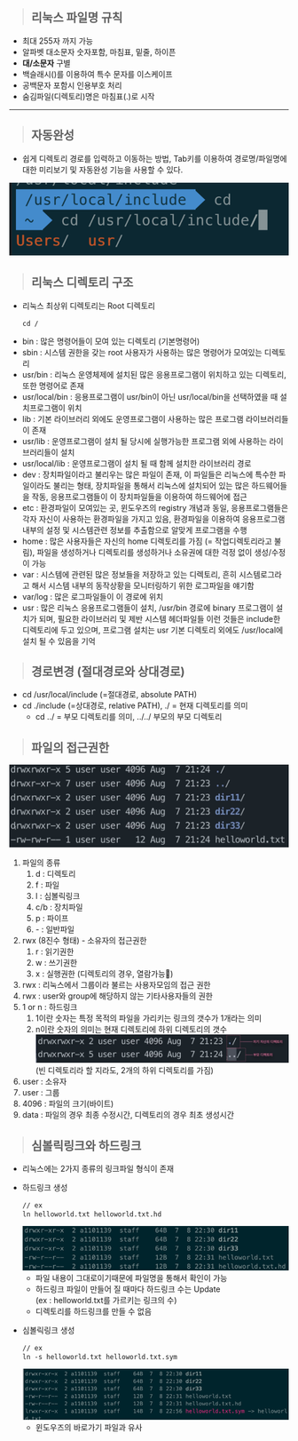 > ## 리눅스 파일명 규칙
- 최대 255자 까지 가능
- 알파벳 대소문자 숫자포함, 마침표, 밑줄, 하이픈
- **대/소문자** 구별
- 백슬래시(\)를 이용하여 특수 문자를 이스케이프
- 공백문자 포함시 인용부호 처리
- 숨김파일(디렉토리)명은 마침표(.)로 시작
   
 ***  

> ## 자동완성
- 쉽게 디렉토리 경로를 입력하고 이동하는 방법, Tab키를 이용하여 경로명/파일명에 대한 미리보기 및 자동완성 기능을 사용할 수 있다.
<img src="./image/1.리눅스%20기본/1.자동완성기능.png">

> ## 리눅스 디렉토리 구조
- 리눅스 최상위 디렉토리는 Root 디렉토리
    ```
    cd /
    ```
- bin : 많은 명령어들이 모여 있는 디렉토리 (기본명령어)
- sbin : 시스템 권한을 갖는 root 사용자가 사용하는 많은 명령어가 모여있는 디렉토리
- usr/bin : 리눅스 운영체제에 설치된 많은 응용프로그램이 위치하고 있는 디렉토리, 또한 명령어로 존재
- usr/local/bin : 응용프로그램이 usr/bin이 아닌 usr/local/bin을 선택하였을 때 설치프로그램이 위치
- lib : 기본 라이브러리 외에도 운영프로그램이 사용하는 많은 프로그램 라이브러리들이 존재
- usr/lib : 운영프로그램이 설치 될 당시에 실행가능한 프로그램 외에 사용하는 라이브러리들이 설치
- usr/local/lib : 운영프로그램이 설치 될 때 함께 설치한 라이브러리 경로
- dev : 장치파일이라고 불리우는 많은 파일이 존재, 이 파일들은 리눅스에 특수한 파일이라도 불리는 형태, 장치파일을 통해서 리눅스에 설치되어 있는 많은 하드웨어들을 작동, 응용프로그램들이 이 장치파일들을 이용하여 하드웨어에 접근
- etc : 환경파일이 모여있는 곳, 윈도우즈의 registry 개념과 동일, 응용프로그램들은 각자 자신이 사용하는 환경파일을 가지고 있음, 환경파일을 이용하여 응용프로그램 내부의 설정 및 시스템관련 정보를 추출함으로 알맞게 프로그램을 수행
- home : 많은 사용자들은 자신의 home 디렉토리를 가짐 (= 작업디렉토리라고 불림), 파일을 생성하거나 디렉토리를 생성하거나 소유권에 대한 걱정 없이 생성/수정이 가능
- var : 시스템에 관련된 많은 정보들을 저장하고 있는 디렉토리, 흔히 시스템로그라고 해서 시스템 내부의 동작상황을 모니터링하기 위한 로그파일을 얘기함
- var/log : 많은 로그파일들이 이 경로에 위치
- usr : 많은 리눅스 응용프로그램들이 설치, /usr/bin 경로에 binary 프로그램이 설치가 되며, 필요한 라이브러리 및 제반 시스템 헤더파일들 이런 것들은 include한 디렉토리에 두고 있으며, 프로그램 설치는 usr 기본 디렉토리 외에도 /usr/local에 설치 될 수 있음을 기억
  
> ## 경로변경 (절대경로와 상대경로)
- cd /usr/local/include (=절대경로, absolute PATH)
- cd ./include (=상대경로, relative PATH), ./ = 현재 디렉토리를 의미
  - cd ../ = 부모 디렉토리를 의미, ../../ 부모의 부모 디렉토리

> ## 파일의 접근권한
<img src="./image/1.리눅스%20기본/2.%20파일권한.png"/>

1. 파일의 종류
   1. d : 디렉토리
   2. f : 파일
   3. l : 심볼릭링크
   4. c/b : 장치파일
   5. p : 파이프
   6. \- : 일반파일
2. rwx (8진수 형태) - 소유자의 접근권한
   1. r : 읽기권한
   2. w : 쓰기권한
   3. x : 실행권한 (디렉토리의 경우, 열람가능)
3. rwx : 리눅스에서 그룹이라 불르는 사용자모임의 접근 권한
4. rwx : user와 group에 해당하지 않는 기타사용자들의 권한
5. 1 or n : 하드링크
   1. 1이란 숫자는 특정 목적의 파일을 가리키는 링크의 갯수가 1개라는 의미
   2. n이란 숫자의 의미는 현재 디렉토리에 하위 디렉토리의 갯수   <img src="./image/1.리눅스%20기본/3.디렉토리.png"> (빈 디렉토리라 할 지라도, 2개의 하위 디렉토리를 가짐)
6. user : 소유자
7. user : 그룹
8. 4096 : 파일의 크기(바이트)
9. data : 파일의 경우 최종 수정시간, 디렉토리의 경우 최초 생성시간

> ## 심볼릭링크와 하드링크
- 리눅스에는 2가지 종류의 링크파일 형식이 존재

- 하드링크 생성
    ```
    // ex
    ln helloworld.txt helloworld.txt.hd
    ```
    <img src="./image/1.리눅스%20기본/4.%20하드링크.png">    

  - 파일 내용이 그대로이기때문에 파일명을 통해서 확인이 가능  
  - 하드링크 파일이 만들어 질 때마다 하드링크 수는 Update  
  (ex : helloworld.txt를 가르키는 링크의 수)  
  - 디렉토리를 하드링크를 만들 수 없음
  
- 심볼릭링크 생성
    ```
    // ex
    ln -s helloworld.txt helloworld.txt.sym
    ```
    <img src="./image/1.리눅스%20기본/5.%20심볼릭링크.png">    

  - 윈도우즈의 바로가기 파일과 유사
